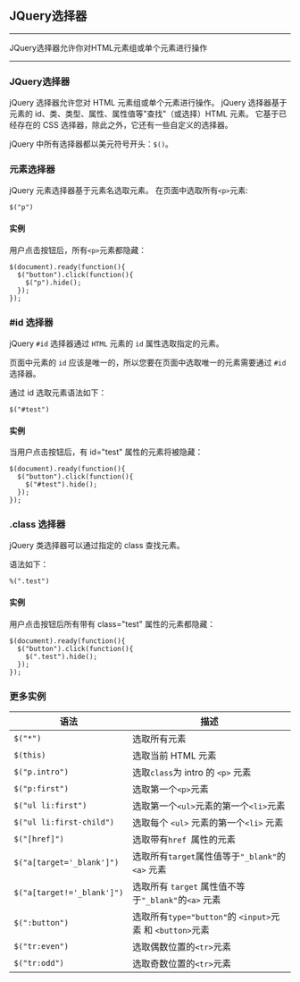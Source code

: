 ## JQuery选择器

---
JQuery选择器允许你对HTML元素组或单个元素进行操作

---

### JQuery选择器

jQuery 选择器允许您对 HTML 元素组或单个元素进行操作。
jQuery 选择器基于元素的 id、类、类型、属性、属性值等"查找"（或选择）HTML 元素。 它基于已经存在的 CSS 选择器，除此之外，它还有一些自定义的选择器。

jQuery 中所有选择器都以美元符号开头：`$()`。

### 元素选择器

jQuery 元素选择器基于元素名选取元素。
在页面中选取所有`<p>`元素:
```jquery
$("p")
```

#### 实例

用户点击按钮后，所有`<p>`元素都隐藏：
```jquery
$(document).ready(function(){
  $("button").click(function(){
    $("p").hide();
  });
});
```

### #id 选择器

jQuery `#id` 选择器通过 `HTML` 元素的 `id` 属性选取指定的元素。

页面中元素的 `id` 应该是唯一的，所以您要在页面中选取唯一的元素需要通过 `#id` 选择器。

通过 id 选取元素语法如下：
```jquery
$("#test")
```
#### 实例

当用户点击按钮后，有 id="test" 属性的元素将被隐藏：
```jquery
$(document).ready(function(){
  $("button").click(function(){
    $("#test").hide();
  });
});
```

### .class 选择器

jQuery 类选择器可以通过指定的 class 查找元素。

语法如下：
```jquery
%(".test")
```

#### 实例

用户点击按钮后所有带有 class="test" 属性的元素都隐藏：
```jquery
$(document).ready(function(){
  $("button").click(function(){
    $(".test").hide();
  });
});
```

### 更多实例

语法|描述
---|---
`$("*")`|选取所有元素	
`$(this)`|选取当前 HTML 元素	
`$("p.intro")`|选取`class`为 intro 的 `<p>` 元素	
`$("p:first")`|选取第一个`<p>`元素	
`$("ul li:first")`|选取第一个`<ul>`元素的第一个`<li>`元素	
`$("ul li:first-child")`|选取每个 `<ul>` 元素的第一个`<li>` 元素	
`$("[href]")`|选取带有`href `属性的元素	
`$("a[target='_blank']")`|选取所有`target`属性值等于`"_blank"`的 `<a>` 元素	
`$("a[target!='_blank']")`|选取所有 `target` 属性值不等于`"_blank"`的`<a>` 元素	
`$(":button")`|选取所有`type="button"`的 `<input>`元素 和 `<button>`元素
`$("tr:even")`|选取偶数位置的`<tr>`元素	
`$("tr:odd")`|选取奇数位置的`<tr>`元素	

